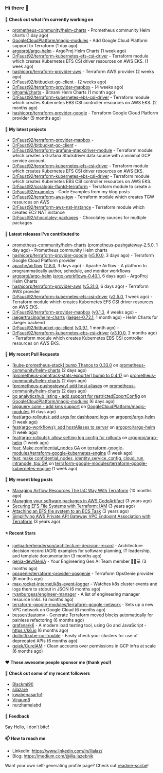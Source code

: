 ### Hi there 👋

#### 👷 Check out what I'm currently working on

- [prometheus-community/helm-charts](https://github.com/prometheus-community/helm-charts) - Prometheus community Helm charts (1 day ago)
- [GoogleCloudPlatform/magic-modules](https://github.com/GoogleCloudPlatform/magic-modules) - Add Google Cloud Platform support to Terraform (1 day ago)
- [argoproj/argo-helm](https://github.com/argoproj/argo-helm) - ArgoProj Helm Charts (1 week ago)
- [DrFaust92/terraform-kubernetes-efs-csi-driver](https://github.com/DrFaust92/terraform-kubernetes-efs-csi-driver) - Terraform module which creates Kubernetes EFS CSI driver resources on AWS EKS. (1 week ago)
- [hashicorp/terraform-provider-aws](https://github.com/hashicorp/terraform-provider-aws) - Terraform AWS provider (2 weeks ago)
- [DrFaust92/bitbucket-go-client](https://github.com/DrFaust92/bitbucket-go-client) -  (2 weeks ago)
- [DrFaust92/terraform-provider-mapbox](https://github.com/DrFaust92/terraform-provider-mapbox) -  (4 weeks ago)
- [bitnami/charts](https://github.com/bitnami/charts) - Bitnami Helm Charts (1 month ago)
- [DrFaust92/terraform-kubernetes-ebs-csi-driver](https://github.com/DrFaust92/terraform-kubernetes-ebs-csi-driver) - Terraform module which creates Kubernetes EBS CSI controller resources on AWS EKS. (2 months ago)
- [hashicorp/terraform-provider-google](https://github.com/hashicorp/terraform-provider-google) - Terraform Google Cloud Platform provider (9 months ago)

#### 🌱 My latest projects

- [DrFaust92/terraform-provider-mapbox](https://github.com/DrFaust92/terraform-provider-mapbox) - 
- [DrFaust92/bitbucket-go-client](https://github.com/DrFaust92/bitbucket-go-client) - 
- [DrFaust92/terraform-grafana-stackdriver-module](https://github.com/DrFaust92/terraform-grafana-stackdriver-module) - Terraform module which creates a Grafana Stackdriver data source with a minimal GCP service account.
- [DrFaust92/terraform-kubernetes-efs-csi-driver](https://github.com/DrFaust92/terraform-kubernetes-efs-csi-driver) - Terraform module which creates Kubernetes EFS CSI driver resources on AWS EKS.
- [DrFaust92/terraform-kubernetes-ebs-csi-driver](https://github.com/DrFaust92/terraform-kubernetes-ebs-csi-driver) - Terraform module which creates Kubernetes EBS CSI controller resources on AWS EKS.
- [DrFaust92/coralogix-fluntd-terraform](https://github.com/DrFaust92/coralogix-fluntd-terraform) - Terraform module to create a 
- [DrFaust92/examples](https://github.com/DrFaust92/examples) - Code Examples from my blog posts
- [DrFaust92/terraform-aws-tgw](https://github.com/DrFaust92/terraform-aws-tgw) - Terraform module which creates TGW resources on AWS
- [DrFaust92/terraform-aws-nat-instance](https://github.com/DrFaust92/terraform-aws-nat-instance) - Terraform module which creates EC2 NAT instance
- [DrFaust92/chocolatey-packages](https://github.com/DrFaust92/chocolatey-packages) - Chocolatey sources for multiple packages

#### 🔭 Latest releases I've contributed to

- [prometheus-community/helm-charts](https://github.com/prometheus-community/helm-charts) ([prometheus-pushgateway-2.5.0](https://github.com/prometheus-community/helm-charts/releases/tag/prometheus-pushgateway-2.5.0), 1 day ago) - Prometheus community Helm charts
- [hashicorp/terraform-provider-google](https://github.com/hashicorp/terraform-provider-google) ([v5.10.0](https://github.com/hashicorp/terraform-provider-google/releases/tag/v5.10.0), 3 days ago) - Terraform Google Cloud Platform provider
- [apache/airflow](https://github.com/apache/airflow) ([2.8.0](https://github.com/apache/airflow/releases/tag/2.8.0), 3 days ago) - Apache Airflow - A platform to programmatically author, schedule, and monitor workflows
- [argoproj/argo-helm](https://github.com/argoproj/argo-helm) ([argo-workflows-0.40.1](https://github.com/argoproj/argo-helm/releases/tag/argo-workflows-0.40.1), 6 days ago) - ArgoProj Helm Charts
- [hashicorp/terraform-provider-aws](https://github.com/hashicorp/terraform-provider-aws) ([v5.31.0](https://github.com/hashicorp/terraform-provider-aws/releases/tag/v5.31.0), 6 days ago) - Terraform AWS provider
- [DrFaust92/terraform-kubernetes-efs-csi-driver](https://github.com/DrFaust92/terraform-kubernetes-efs-csi-driver) ([v2.5.0](https://github.com/DrFaust92/terraform-kubernetes-efs-csi-driver/releases/tag/v2.5.0), 1 week ago) - Terraform module which creates Kubernetes EFS CSI driver resources on AWS EKS.
- [DrFaust92/terraform-provider-mapbox](https://github.com/DrFaust92/terraform-provider-mapbox) ([v0.1.3](https://github.com/DrFaust92/terraform-provider-mapbox/releases/tag/v0.1.3), 4 weeks ago) - 
- [jaegertracing/helm-charts](https://github.com/jaegertracing/helm-charts) ([jaeger-0.72.1](https://github.com/jaegertracing/helm-charts/releases/tag/jaeger-0.72.1), 1 month ago) - Helm Charts for Jaeger backend
- [DrFaust92/bitbucket-go-client](https://github.com/DrFaust92/bitbucket-go-client) ([v0.9.1](https://github.com/DrFaust92/bitbucket-go-client/releases/tag/v0.9.1), 1 month ago) - 
- [DrFaust92/terraform-kubernetes-ebs-csi-driver](https://github.com/DrFaust92/terraform-kubernetes-ebs-csi-driver) ([v3.10.0](https://github.com/DrFaust92/terraform-kubernetes-ebs-csi-driver/releases/tag/v3.10.0), 2 months ago) - Terraform module which creates Kubernetes EBS CSI controller resources on AWS EKS.

#### 🔨 My recent Pull Requests

- [[kube-prometheus-stack] bump Thanos to 0.33.0](https://github.com/prometheus-community/helm-charts/pull/4101) on [prometheus-community/helm-charts](https://github.com/prometheus-community/helm-charts) (2 days ago)
- [[prometheus-conntrack-stats-exporter] bump to 0.4.17](https://github.com/prometheus-community/helm-charts/pull/4100) on [prometheus-community/helm-charts](https://github.com/prometheus-community/helm-charts) (2 days ago)
- [[prometheus-pushgateway] add host aliases](https://github.com/prometheus-community/helm-charts/pull/4099) on [prometheus-community/helm-charts](https://github.com/prometheus-community/helm-charts) (2 days ago)
- [bq analyticshub listing - add support for restrictedExportConfig](https://github.com/GoogleCloudPlatform/magic-modules/pull/9661) on [GoogleCloudPlatform/magic-modules](https://github.com/GoogleCloudPlatform/magic-modules) (6 days ago)
- [bigquery conn - add kms support](https://github.com/GoogleCloudPlatform/magic-modules/pull/9660) on [GoogleCloudPlatform/magic-modules](https://github.com/GoogleCloudPlatform/magic-modules) (6 days ago)
- [feat(argo-rollouts): add args for dashboard logs](https://github.com/argoproj/argo-helm/pull/2388) on [argoproj/argo-helm](https://github.com/argoproj/argo-helm) (1 week ago)
- [feat(argo-workflows): add  hostAliases to server](https://github.com/argoproj/argo-helm/pull/2387) on [argoproj/argo-helm](https://github.com/argoproj/argo-helm) (1 week ago)
- [feat(argo-rollouts): allow setting log config for rollouts](https://github.com/argoproj/argo-helm/pull/2386) on [argoproj/argo-helm](https://github.com/argoproj/argo-helm) (1 week ago)
- [feat: Make confidential_nodes GA](https://github.com/terraform-google-modules/terraform-google-kubernetes-engine/pull/1815) on [terraform-google-modules/terraform-google-kubernetes-engine](https://github.com/terraform-google-modules/terraform-google-kubernetes-engine) (1 week ago)
- [feat: make confidential_nodes, identity_service_config, cloud_run, intranode, tpu GA](https://github.com/terraform-google-modules/terraform-google-kubernetes-engine/pull/1814) on [terraform-google-modules/terraform-google-kubernetes-engine](https://github.com/terraform-google-modules/terraform-google-kubernetes-engine) (1 week ago)

#### 📜 My recent blog posts

- [Managing Airflow Resources The IaC Way With Terraform](https://engineering.placer.ai/managing-airflow-resources-the-iac-way-with-terraform-ea5b8db573ad?source=rss-cac402f06fa8------2) (10 months ago)
- [Managing your software packages in AWS CodeArtifact](https://medium.com/@ilia.lazebnik/managing-your-software-packages-in-aws-codeartifact-12d00053e243?source=rss-cac402f06fa8------2) (3 years ago)
- [Securing EFS File Systems with Terraform: IAM](https://medium.com/@ilia.lazebnik/securing-efs-file-systems-with-terraform-iam-d2a066c198ab?source=rss-cac402f06fa8------2) (3 years ago)
- [Attaching an EFS file system to an ECS Task](https://medium.com/@ilia.lazebnik/attaching-an-efs-file-system-to-an-ecs-task-7bd15b76a6ef?source=rss-cac402f06fa8------2) (3 years ago)
- [Simplifying AWS Private API Gateway VPC Endpoint Association with Terraform](https://medium.com/@ilia.lazebnik/simplifying-aws-private-api-gateway-vpc-endpoint-association-with-terraform-b379a247afbf?source=rss-cac402f06fa8------2) (3 years ago)

#### ⭐ Recent Stars

- [joelparkerhenderson/architecture-decision-record](https://github.com/joelparkerhenderson/architecture-decision-record) - Architecture decision record (ADR) examples for software planning, IT leadership, and template documentation (3 months ago)
- [genia-dev/GeniA](https://github.com/genia-dev/GeniA) - Your Engineering Gen AI Team member 🧬🤖💻 (3 months ago)
- [opsgenie/terraform-provider-opsgenie](https://github.com/opsgenie/terraform-provider-opsgenie) - Terraform OpsGenie provider (6 months ago)
- [max-rocket-internet/k8s-event-logger](https://github.com/max-rocket-internet/k8s-event-logger) - Watches k8s cluster events and logs them to stdout in JSON (6 months ago)
- [ryanburgess/engineer-manager](https://github.com/ryanburgess/engineer-manager) - A list of engineering manager resource links. (6 months ago)
- [terraform-google-modules/terraform-google-network](https://github.com/terraform-google-modules/terraform-google-network) - Sets up a new VPC network on Google Cloud (6 months ago)
- [busser/tfautomv](https://github.com/busser/tfautomv) - Generate Terraform moved blocks automatically for painless refactoring (6 months ago)
- [grafana/k6](https://github.com/grafana/k6) - A modern load testing tool, using Go and JavaScript - https://k6.io (6 months ago)
- [doitintl/kube-no-trouble](https://github.com/doitintl/kube-no-trouble) - Easily check your clusters for use of deprecated APIs (6 months ago)
- [gojek/CureIAM](https://github.com/gojek/CureIAM) - Clean accounts over permissions in GCP infra at scale (6 months ago)

#### ❤️ These awesome people sponsor me (thank you!)


#### 👯 Check out some of my recent followers

- [Blackmi90](https://github.com/Blackmi90)
- [silazare](https://github.com/silazare)
- [kwabenasarfo1](https://github.com/kwabenasarfo1)
- [Vinaum8](https://github.com/Vinaum8)
- [nurzhamalabd](https://github.com/nurzhamalabd)

#### 💬 Feedback

Say Hello, I don't bite!

#### 📫 How to reach me

- LinkedIn: https://www.linkedin.com/in/ilialaz/
- Blog: https://medium.com/@ilia.lazebnik

Want your own self-generating profile page? Check out [readme-scribe](https://github.com/muesli/readme-scribe)!

